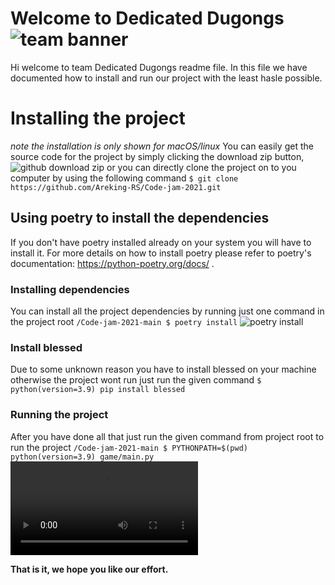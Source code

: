 # Welcome to Dedicated Dugongs![team banner](https://i.imgur.com/uw5nfyh.png)

Hi welcome to team Dedicated Dugongs readme file. In this file we have documented how to install and run our project with the least hasle possible.


# Installing the project
*note the installation is only shown for macOS/linux*
You can easily get the source code for the project by simply clicking the download zip button,![github download zip](https://drive.google.com/file/d/1RjD5Rkwu8O4DuS6BJoCCc9KzgCwyQhNj/view?usp=sharinghttps://drive.google.com/file/d/1RjD5Rkwu8O4DuS6BJoCCc9KzgCwyQhNj/view?usp=sharing)
or you can directly clone the project on to you computer by using the following command
`$ git clone https://github.com/Areking-RS/Code-jam-2021.git`
## Using poetry to install the dependencies 

If you don't have poetry installed already on your system you will have to install it. For more details on how to install poetry please refer to poetry's documentation: https://python-poetry.org/docs/ .

### Installing dependencies

You can install all the project dependencies by running just one command in the project root
`/Code-jam-2021-main $ poetry install`
![poetry install](https://drive.google.com/file/d/1LQ-Dd7Xv3fs8lLpUI0ChYYUQH5IBeakh/view?usp=sharing)

### Install blessed 

Due to some unknown reason you have to install blessed on your machine otherwise the project wont run
just run the given command
`$ python(version=3.9) pip install blessed` 

### Running the project

After you have done all that just run the given command from project root to run the project
`/Code-jam-2021-main $ PYTHONPATH=$(pwd) python(version=3.9) game/main.py`
![poetry run project ](https://i.imgur.com/fX3NIKz.mp4)



**That is it, we hope you like our effort.**
